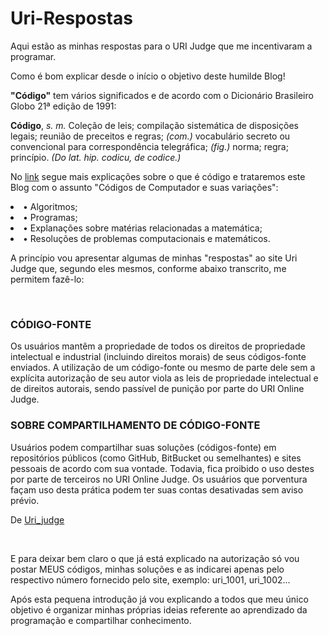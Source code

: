 # Uri-Respostas

<p>Aqui estão as minhas respostas para o URI Judge que me incentivaram a programar.</p>

<p>Como é bom explicar desde o início o objetivo deste humilde Blog!</p>
<p><b>"Código"</b> tem vários significados e de acordo com o Dicionário Brasileiro Globo 21ª edição de 1991:</p>
<p><strong>Código</strong>, <i>s. m.</i> Coleção de leis; compilação sistemática de disposições legais; reunião de preceitos e regras; <i>(com.)</i> vocabulário secreto ou convencional para correspondência telegráfica; <i>(fig.)</i> norma; regra; princípio. <i>(Do lat. hip. codicu, de codice.)</i></p>

<p>No <a href="https://conceitos.com/codigo/">link</a>  segue mais explicações sobre o que é código e trataremos este Blog com o assunto "Códigos de Computador e suas variações":</p>
 <li>• Algoritmos;</li>
 <li>• Programas;</li>
 <li>• Explanações sobre matérias relacionadas a matemática;</li>
 <li>• Resoluções de problemas computacionais e matemáticos.</li>

<p>A princípio vou apresentar algumas de minhas "respostas" ao site Uri Judge que, segundo eles mesmos, conforme abaixo transcrito, me permitem fazê-lo:</p>
<br>
<p><h3>CÓDIGO-FONTE</h3></p>
<p>Os usuários mantêm a propriedade de todos os direitos de propriedade intelectual e industrial (incluindo direitos morais) de seus códigos-fonte enviados. A utilização de um código-fonte ou mesmo de parte dele sem a explícita autorização de seu autor viola as leis de propriedade intelectual e de direitos autorais, sendo passível de punição por parte do URI Online Judge.</p>
<p><h3>SOBRE COMPARTILHAMENTO DE CÓDIGO-FONTE</h3></p>
<p>Usuários podem compartilhar suas soluções (códigos-fonte) em repositórios públicos (como GitHub, BitBucket ou semelhantes) e sites pessoais de acordo com sua vontade. Todavia, fica proibido o uso destes por parte de terceiros no URI Online Judge. Os usuários que porventura façam uso desta prática podem ter suas contas desativadas sem aviso prévio.</p>
<p>De <a href="https://www.urionlinejudge.com.br/judge/pt/terms-and-conditions">Uri_judge</a></p><br>
<p>E para deixar bem claro o que já está explicado na autorização só vou postar MEUS códigos, minhas soluções e as indicarei apenas pelo respectivo número fornecido pelo site, exemplo: uri_1001, uri_1002...</p>
<p>Após esta pequena introdução já vou explicando a todos que meu único objetivo é organizar minhas próprias ideias referente ao aprendizado da programação e compartilhar conhecimento.</p>

